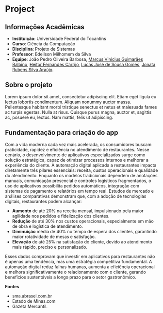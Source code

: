 # Project

## Informações Acadêmicas

- **Instituição**: Universidade Federal do Tocantins
- **Curso**: Ciência da Computação
- **Disciplina**: Projeto de Sistemas
- **Professor**: Edeilson Milhomem da Silva
- **Equipe**: João Pedro Oliveira Barbosa, [Marcus Vinicius Guimarães Balbino](https://github.com/Galessss), [Heitor Fernandes Carrijo](https://github.com/HeitorFernandes04), [Lucas José de Sousa Gomes](https://github.com/yamatosz), [Jonata Rubens Silva Araújo](https://github.com/JonataRubens).

## Sobre o projeto

Lorem ipsum dolor sit amet, consectetur adipiscing elit. Etiam eget ligula eu lectus lobortis condimentum. Aliquam nonummy auctor massa. Pellentesque habitant morbi tristique senectus et netus et malesuada fames ac turpis egestas. Nulla at risus. Quisque purus magna, auctor et, sagittis ac, posuere eu, lectus. Nam mattis, felis ut adipiscing.

## Fundamentação para criação do app

Com a vida moderna cada vez mais acelerada, os consumidores buscam praticidade, 
rapidez e eficiência no atendimento de restaurantes. Nesse cenário, o desenvolvimento 
de aplicativos especializados surge como solução estratégica, capaz de otimizar 
processos internos e melhorar a experiência do cliente. 
A automação digital aplicada a restaurantes impacta diretamente três pilares essenciais: 
receita, custos operacionais e qualidade do atendimento. Enquanto os modelos 
tradicionais dependem de anotações manuais, comunicação presencial e controles 
logísticos fragmentados, o uso de aplicativos possibilita pedidos automáticos, integração 
com sistemas de pagamento e relatórios em tempo real. 
Estudos de mercado e análises comparativas demonstram que, com a adoção de 
tecnologias digitais, restaurantes podem alcançar: 
- **Aumento** de até 20% na receita mensal, impulsionado pela maior agilidade 
nos pedidos e fidelização dos clientes. 
- **Redução** de até 30% nos custos operacionais, especialmente em mão de obra 
e logística de atendimento. 
- **Diminuição** média de 40% no tempo de espera dos clientes, garantindo maior 
rotatividade de mesas e satisfação. 
- **Elevação** de até 25% na satisfação do cliente, devido ao atendimento mais 
rápido, preciso e personalizado. 

Esses dados comprovam que investir em aplicativos para restaurantes não é apenas uma 
tendência, mas uma estratégia competitiva fundamental. A automação digital reduz 
falhas humanas, aumenta a eficiência operacional e melhora significativamente o 
relacionamento com o cliente, gerando benefícios sustentáveis a longo prazo para o 
setor gastronômico.

**Fontes** 
- sma.abrasel.com.br
- Estado de Minas.com
- Gazeta Mercantil.

